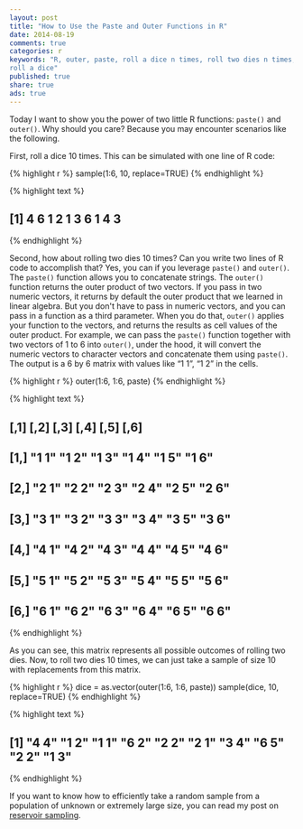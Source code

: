```yaml
---
layout: post
title: "How to Use the Paste and Outer Functions in R"
date: 2014-08-19 
comments: true
categories: r
keywords: "R, outer, paste, roll a dice n times, roll two dies n times,
roll a dice"
published: true
share: true
ads: true
---
```


Today I want to show you the power of two little R functions: `paste()` and `outer()`. Why should you care? Because you may encounter scenarios like the following.

First, roll a dice 10 times. This can be simulated with one line of R code:

{% highlight r %}
sample(1:6, 10, replace=TRUE)
{% endhighlight %}



{% highlight text %}
##  [1] 4 6 1 2 1 3 6 1 4 3
{% endhighlight %}

Second, how about rolling two dies 10 times? Can you write two lines of R code to accomplish that? Yes, you can if you leverage `paste()` and `outer()`. The `paste()` function allows you to concatenate strings. The `outer()` function returns the outer product of two vectors. If you pass in two numeric vectors, it returns by default the outer product that we learned in linear algebra. But you don't have to pass in numeric vectors, and you can pass in a function as a third parameter. When you do that, `outer()` applies your function to the vectors, and returns the results as cell values of the outer product. For example, we can pass the `paste()` function together with two vectors of 1 to 6 into `outer()`, under the hood, it will convert the numeric vectors to character vectors and concatenate them using `paste()`. The output is a 6 by 6 matrix with values like “1 1”, “1 2” in the cells.

{% highlight r %}
outer(1:6, 1:6, paste)
{% endhighlight %}



{% highlight text %}
##      [,1]  [,2]  [,3]  [,4]  [,5]  [,6] 
## [1,] "1 1" "1 2" "1 3" "1 4" "1 5" "1 6"
## [2,] "2 1" "2 2" "2 3" "2 4" "2 5" "2 6"
## [3,] "3 1" "3 2" "3 3" "3 4" "3 5" "3 6"
## [4,] "4 1" "4 2" "4 3" "4 4" "4 5" "4 6"
## [5,] "5 1" "5 2" "5 3" "5 4" "5 5" "5 6"
## [6,] "6 1" "6 2" "6 3" "6 4" "6 5" "6 6"
{% endhighlight %}

As you can see, this matrix represents all possible outcomes of rolling two dies. Now, to roll two dies 10 times, we can just take a sample of size 10 with replacements from this matrix.

{% highlight r %}
dice = as.vector(outer(1:6, 1:6, paste))
sample(dice, 10, replace=TRUE)
{% endhighlight %}



{% highlight text %}
##  [1] "4 4" "1 2" "1 1" "6 2" "2 2" "2 1" "3 4" "6 5" "2 2" "1 3"
{% endhighlight %}

If you want to know how to efficiently take a random sample from a population of unknown or extremely large size, you can read my post on [reservoir sampling](http://gmlang.com/da/reservoir-sampling-and-algorithm-r/).
